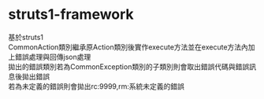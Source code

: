 # struts1-framework
基於struts1</br>
CommonAction類別繼承原Action類別後實作execute方法並在execute方法內加上錯誤處理與回傳json處理</br>
拋出的錯誤類別若為CommonException類別的子類別則會取出錯誤代碼與錯誤訊息後拋出錯誤</br>
若為未定義的錯誤則會拋出rc:9999,rm:系統未定義的錯誤</br>
